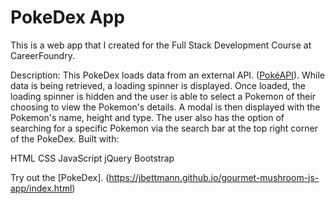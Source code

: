 # PokeDex App

This is a web app that I created for the Full Stack Development Course at CareerFoundry.

Description: This PokeDex loads data from an external API. \([PokéAPI](https://pokeapi.co)\). While data is being retrieved, a loading spinner is displayed. Once loaded, the loading spinner is hidden and the user is able to select a Pokemon of their choosing to view the Pokemon's details. A modal is then displayed with the Pokemon's name, height and type. The user also has the option of searching for a specific Pokemon via the search bar at the top right corner of the PokeDex.
Built with:

HTML
CSS
JavaScript
jQuery
Bootstrap

Try out the [PokeDex]. (https://jbettmann.github.io/gourmet-mushroom-js-app/index.html)
